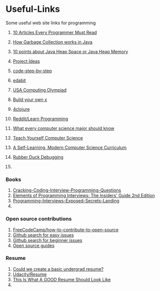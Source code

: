 # Useful-Links
Some useful web site links for programming

1. [10 Articles Every Programmer Must Read](https://javarevisited.blogspot.com/2014/05/10-articles-every-programmer-must-read.html#at_pco=smlwn-1.0&at_si=5b5972605a5089b4&at_ab=per-2&at_pos=0&at_tot=1)

2. [How Garbage Collection works in Java](https://javarevisited.blogspot.com/2011/04/garbage-collection-in-java.html)

3. [10 points about Java Heap Space or Java Heap Memory](https://javarevisited.blogspot.com/2011/05/java-heap-space-memory-size-jvm.html)

4. [Project Ideas](https://www.linuxtrainingacademy.com/projects/) 
5. [code-step-by-step](https://www.codestepbystep.com/)
6. [edabit](https://edabit.com/)
7. [USA Computing Olympiad](http://usaco.org/index.php?page=contests)
8. [Build your own x](https://github.com/danistefanovic/build-your-own-x)
9. [4clojure](https://www.4clojure.com/problems)
10. [Reddit/Learn Programming](https://www.reddit.com/r/learnprogramming/wiki/faq#wiki_where_can_i_find_practice_exercises_and_project_ideas.3F)
11. [What every computer science major should know](http://matt.might.net/articles/what-cs-majors-should-know/)
12. [Teach Yourself Computer Science](https://teachyourselfcs.com/)
13. [A Self-Learning, Modern Computer Science Curriculum](https://functionalcs.github.io/curriculum/)
14. [Rubber Duck Debugging](https://en.wikipedia.org/wiki/Rubber_duck_debugging)
15.  



### Books

1. [Cracking-Coding-Interview-Programming-Questions](https://www.amazon.com/Cracking-Coding-Interview-Programming-Questions/dp/0984782850)
2. [Elements of Programming Interviews: The Insiders' Guide 2nd Edition](https://www.amazon.com/dp/1479274836/)
3. [Programming-Interviews-Exposed-Secrets-Landing](https://www.amazon.com/Programming-Interviews-Exposed-Secrets-Landing/dp/1118261364)
4. 



### Open source contributions

1. [FreeCodeCamp/how-to-contribute-to-open-source](https://github.com/freeCodeCamp/how-to-contribute-to-open-source)
2. [Github search for easy issues](https://github.com/search?utf8=%E2%9C%93&q=is%3Aissue+is%3Aopen+label%3Aeasy)
3. [Github search for beginner issues](https://github.com/search?utf8=%E2%9C%93&q=is%3Aissue+is%3Aopen+label%3Abeginner)
4. [Open source guides](https://opensource.guide/how-to-contribute/)



### Resume

1. [Could we create a basic undergrad resume?](https://www.reddit.com/r/cscareerquestions/comments/25u0eo/could_we_create_a_basic_undergrad_resume/)
2. [Udacity/Resume](https://career-resource-center.udacity.com/resume)
3. [This Is What A *GOOD* Resume Should Look Like](https://www.careercup.com/resume)
4. 